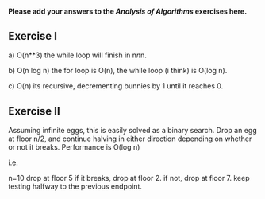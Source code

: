 #### Please add your answers to the ***Analysis of  Algorithms*** exercises here.

## Exercise I

a)
O(n**3)
the while loop will finish in n*n*n.

b)
O(n log n)
the for loop is O(n), the while loop (i think) is O(log n).

c)
O(n)
its recursive, decrementing bunnies by 1 until it reaches 0.

## Exercise II


Assuming infinite eggs, this is easily solved as a binary search.
Drop an egg at floor n/2, and continue halving in either direction
depending on whether or not it breaks. Performance is O(log n)

i.e.

n=10
drop at floor 5
if it breaks, drop at floor 2. if not, drop at floor 7.
keep testing halfway to the previous endpoint.